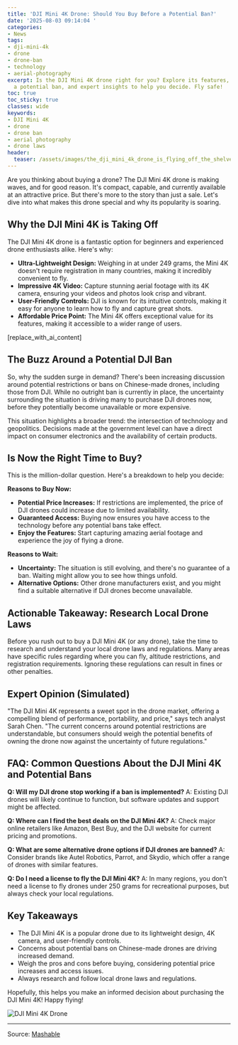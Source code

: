 ```yaml
---
title: 'DJI Mini 4K Drone: Should You Buy Before a Potential Ban?'
date: '2025-08-03 09:14:04 '
categories:
- News
tags:
- dji-mini-4k
- drone
- drone-ban
- technology
- aerial-photography
excerpt: Is the DJI Mini 4K drone right for you? Explore its features, the buzz around
  a potential ban, and expert insights to help you decide. Fly safe!
toc: true
toc_sticky: true
classes: wide
keywords:
- DJI Mini 4K
- drone
- drone ban
- aerial photography
- drone laws
header:
  teaser: /assets/images/the_dji_mini_4k_drone_is_flying_off_the_shelves____20250803091404.jpg
---
```


Are you thinking about buying a drone? The DJI Mini 4K drone is making waves, and for good reason. It's compact, capable, and currently available at an attractive price. But there's more to the story than just a sale. Let's dive into what makes this drone special and why its popularity is soaring. 

## Why the DJI Mini 4K is Taking Off

The DJI Mini 4K drone is a fantastic option for beginners and experienced drone enthusiasts alike. Here's why:

*   **Ultra-Lightweight Design:** Weighing in at under 249 grams, the Mini 4K doesn't require registration in many countries, making it incredibly convenient to fly.
*   **Impressive 4K Video:** Capture stunning aerial footage with its 4K camera, ensuring your videos and photos look crisp and vibrant.
*   **User-Friendly Controls:** DJI is known for its intuitive controls, making it easy for anyone to learn how to fly and capture great shots.
*   **Affordable Price Point:** The Mini 4K offers exceptional value for its features, making it accessible to a wider range of users.

[replace_with_ai_content]

## The Buzz Around a Potential DJI Ban

So, why the sudden surge in demand? There's been increasing discussion around potential restrictions or bans on Chinese-made drones, including those from DJI. While no outright ban is currently in place, the uncertainty surrounding the situation is driving many to purchase DJI drones now, before they potentially become unavailable or more expensive. 

This situation highlights a broader trend: the intersection of technology and geopolitics. Decisions made at the government level can have a direct impact on consumer electronics and the availability of certain products.

## Is Now the Right Time to Buy? 

This is the million-dollar question. Here's a breakdown to help you decide:

**Reasons to Buy Now:**

*   **Potential Price Increases:** If restrictions are implemented, the price of DJI drones could increase due to limited availability.
*   **Guaranteed Access:** Buying now ensures you have access to the technology before any potential bans take effect.
*   **Enjoy the Features:** Start capturing amazing aerial footage and experience the joy of flying a drone.

**Reasons to Wait:**

*   **Uncertainty:** The situation is still evolving, and there's no guarantee of a ban. Waiting might allow you to see how things unfold.
*   **Alternative Options:** Other drone manufacturers exist, and you might find a suitable alternative if DJI drones become unavailable.

## Actionable Takeaway: Research Local Drone Laws

Before you rush out to buy a DJI Mini 4K (or any drone), take the time to research and understand your local drone laws and regulations. Many areas have specific rules regarding where you can fly, altitude restrictions, and registration requirements. Ignoring these regulations can result in fines or other penalties. 

## Expert Opinion (Simulated)

"The DJI Mini 4K represents a sweet spot in the drone market, offering a compelling blend of performance, portability, and price," says tech analyst Sarah Chen. "The current concerns around potential restrictions are understandable, but consumers should weigh the potential benefits of owning the drone now against the uncertainty of future regulations."

## FAQ: Common Questions About the DJI Mini 4K and Potential Bans

**Q: Will my DJI drone stop working if a ban is implemented?**
A: Existing DJI drones will likely continue to function, but software updates and support might be affected.

**Q: Where can I find the best deals on the DJI Mini 4K?**
A: Check major online retailers like Amazon, Best Buy, and the DJI website for current pricing and promotions.

**Q: What are some alternative drone options if DJI drones are banned?**
A: Consider brands like Autel Robotics, Parrot, and Skydio, which offer a range of drones with similar features.

**Q: Do I need a license to fly the DJI Mini 4K?**
A: In many regions, you don't need a license to fly drones under 250 grams for recreational purposes, but always check your local regulations.

## Key Takeaways

*   The DJI Mini 4K is a popular drone due to its lightweight design, 4K camera, and user-friendly controls.
*   Concerns about potential bans on Chinese-made drones are driving increased demand.
*   Weigh the pros and cons before buying, considering potential price increases and access issues.
*   Always research and follow local drone laws and regulations.

Hopefully, this helps you make an informed decision about purchasing the DJI Mini 4K! Happy flying!

![DJI Mini 4K Drone](https://helios-i.mashable.com/imagery/articles/04SRDZuOBZBLkLSKj4UXT0L/hero-image.jpg)

---

Source: [Mashable](https://mashable.com/article/aug-3-where-to-buy-dji-drones)
